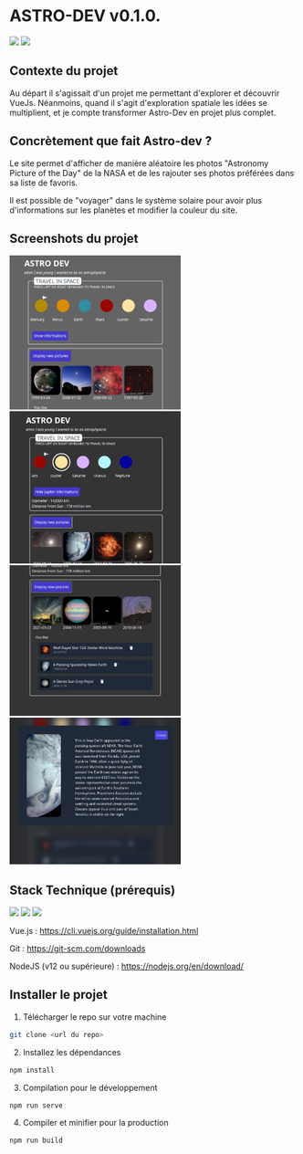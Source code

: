 # ASTRO-DEV v0.1.0.

![](https://img.shields.io/badge/-Vue.js-05122A?style=for-the-badge&logo=Vue.js) ![](https://img.shields.io/badge/-Tailwind-05122A?style=for-the-badge&logo=TailwindCSS) 

## Contexte du projet

Au départ il s'agissait d'un projet me permettant d'explorer et découvrir VueJs. Néanmoins, quand il s'agit d'exploration spatiale les idées se multiplient, et je compte transformer Astro-Dev en projet plus complet.

## Concrètement que fait Astro-dev ? 

Le site permet d'afficher de manière aléatoire les photos "Astronomy Picture of the Day" de la NASA et de les rajouter ses photos préférées dans sa liste de favoris. 

Il est possible de "voyager" dans le système solaire pour avoir plus d'informations sur les planètes et modifier la couleur du site. 

## Screenshots du projet

<img src="./screenshot/astrodev01" alt="screenshot astro-dev" width="300"/>
<img src="./screenshot/astrodev02" alt="screenshot astro-dev" width="300"/>
<img src="./screenshot/astrodev03" alt="screenshot astro-dev" width="300"/>
<img src="./screenshot/astrodev04" alt="screenshot astro-dev" width="300"/>

## Stack Technique (prérequis) 

![](https://img.shields.io/badge/-Vue.js-05122A?style=for-the-badge&logo=Vue.js) 
![](https://img.shields.io/badge/-Node.js-05122A?style=for-the-badge&logo=Node.js) 
![](https://img.shields.io/badge/-Git-05122A?style=for-the-badge&logo=Git)

Vue.js : https://cli.vuejs.org/guide/installation.html

Git : https://git-scm.com/downloads

NodeJS (v12 ou supérieure) : https://nodejs.org/en/download/


## Installer le projet 


1. Télécharger le repo sur votre machine

```bash
git clone <url du repo>
```

2. Installez les dépendances

```bash
npm install 
```
3. Compilation pour le développement
```
npm run serve
```
4. Compiler et minifier pour la production
```
npm run build
```

